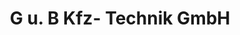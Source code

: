 ---
title: "G u. B Kfz- Technik GmbH"
url: /duesseldorf/g-u-b-kfz-technik-gmbh/
shop: Autowerkstatt
---